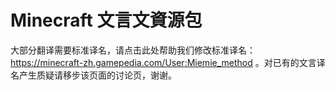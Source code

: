 # Minecraft 文言文資源包

大部分翻译需要标准译名，请点击此处帮助我们修改标准译名：https://minecraft-zh.gamepedia.com/User:Miemie_method 。对已有的文言译名产生质疑请移步该页面的讨论页，谢谢。

